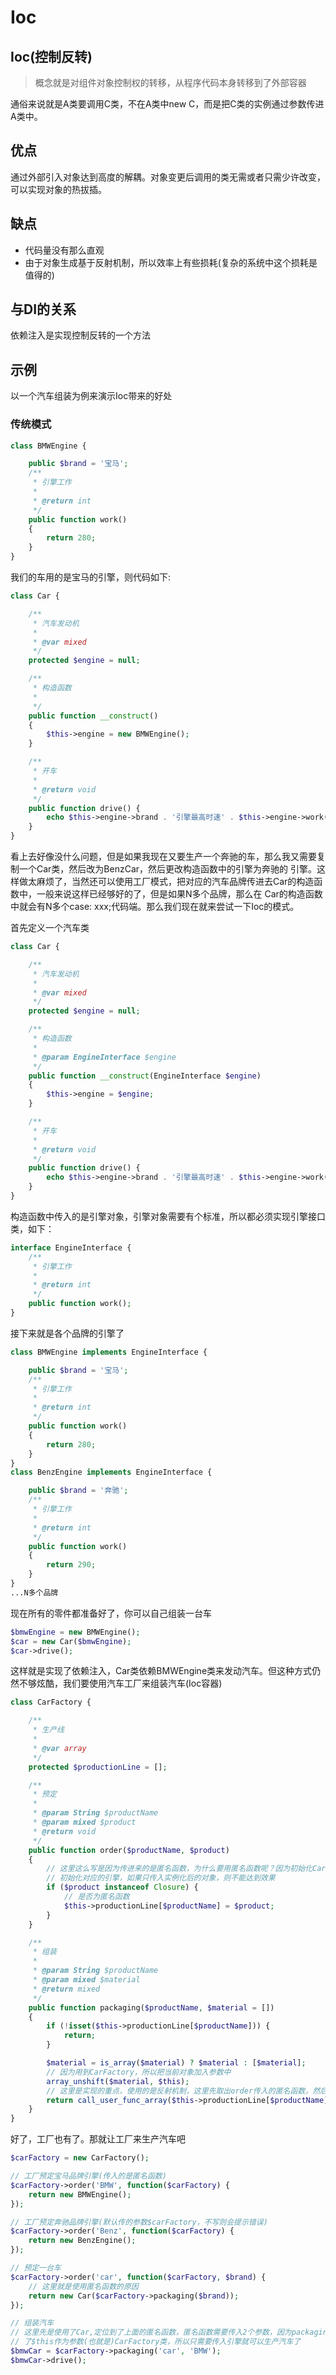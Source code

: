 # Ioc

## Ioc(控制反转)
> 概念就是对组件对象控制权的转移，从程序代码本身转移到了外部容器

通俗来说就是A类要调用C类，不在A类中new C，而是把C类的实例通过参数传进A类中。

## 优点
通过外部引入对象达到高度的解耦。对象变更后调用的类无需或者只需少许改变，可以实现对象的热拔插。

## 缺点
- 代码量没有那么直观
- 由于对象生成基于反射机制，所以效率上有些损耗(复杂的系统中这个损耗是值得的)

## 与DI的关系
依赖注入是实现控制反转的一个方法

## 示例
以一个汽车组装为例来演示Ioc带来的好处

### 传统模式
```php
class BMWEngine {

    public $brand = '宝马';
    /**
     * 引擎工作
     *
     * @return int
     */
    public function work()
    {
        return 280;
    }
}
```
我们的车用的是宝马的引擎，则代码如下:
```php
class Car {

    /**
     * 汽车发动机
     *
     * @var mixed
     */
    protected $engine = null;

    /**
     * 构造函数
     *
     */
    public function __construct()
    {
        $this->engine = new BMWEngine();
    }

    /**
     * 开车
     *
     * @return void
     */
    public function drive() {
        echo $this->engine->brand . '引擎最高时速' . $this->engine->work();
    }
}
```
看上去好像没什么问题，但是如果我现在又要生产一个奔驰的车，那么我又需要复制一个Car类，然后改为BenzCar，然后更改构造函数中的引擎为奔驰的
引擎。这样做太麻烦了，当然还可以使用工厂模式，把对应的汽车品牌传进去Car的构造函数中，一般来说这样已经够好的了，但是如果N多个品牌，那么在
Car的构造函数中就会有N多个case: xxx;代码端。那么我们现在就来尝试一下Ioc的模式。

首先定义一个汽车类
```php
class Car {

    /**
     * 汽车发动机
     *
     * @var mixed
     */
    protected $engine = null;

    /**
     * 构造函数
     *
     * @param EngineInterface $engine
     */
    public function __construct(EngineInterface $engine)
    {
        $this->engine = $engine;
    }

    /**
     * 开车
     *
     * @return void
     */
    public function drive() {
        echo $this->engine->brand . '引擎最高时速' . $this->engine->work();
    }
}
```
构造函数中传入的是引擎对象，引擎对象需要有个标准，所以都必须实现引擎接口类，如下：
```php
interface EngineInterface {
    /**
     * 引擎工作
     *
     * @return int
     */
    public function work();
}
```
接下来就是各个品牌的引擎了
```php
class BMWEngine implements EngineInterface {

    public $brand = '宝马';
    /**
     * 引擎工作
     *
     * @return int
     */
    public function work()
    {
        return 280;
    }
}
class BenzEngine implements EngineInterface {

    public $brand = '奔驰';
    /**
     * 引擎工作
     *
     * @return int
     */
    public function work()
    {
        return 290;
    }
}
...N多个品牌
```
现在所有的零件都准备好了，你可以自己组装一台车
```php
$bmwEngine = new BMWEngine();
$car = new Car($bmwEngine);
$car->drive();
```
这样就是实现了依赖注入，Car类依赖BMWEngine类来发动汽车。但这种方式仍然不够炫酷，我们要使用汽车工厂来组装汽车(Ioc容器)
```php
class CarFactory {

    /**
     * 生产线
     *
     * @var array
     */
    protected $productionLine = [];

    /**
     * 预定
     *
     * @param String $productName
     * @param mixed $product
     * @return void
     */
    public function order($productName, $product)
    {
        // 这里这么写是因为传进来的是匿名函数，为什么要用匿名函数呢？因为初始化Car的时候需要
        // 初始化对应的引擎，如果只传入实例化后的对象，则不能达到效果
        if ($product instanceof Closure) {
            // 是否为匿名函数
            $this->productionLine[$productName] = $product;
        } 
    }

    /**
     * 组装
     *
     * @param String $productName
     * @param mixed $material
     * @return mixed
     */
    public function packaging($productName, $material = [])
    {
        if (!isset($this->productionLine[$productName])) {
            return;
        }

        $material = is_array($material) ? $material : [$material];
        // 因为用到CarFactory，所以把当前对象加入参数中
        array_unshift($material, $this);
        // 这里是实现的重点，使用的是反射机制，这里先取出order传入的匿名函数，然后传入参数调用方法
        return call_user_func_array($this->productionLine[$productName], $material);
    }
}
```
好了，工厂也有了。那就让工厂来生产汽车吧
```php
$carFactory = new CarFactory();

// 工厂预定宝马品牌引擎(传入的是匿名函数)
$carFactory->order('BMW', function($carFactory) {
    return new BMWEngine();
});

// 工厂预定奔驰品牌引擎(默认传的参数$carFactory，不写则会提示错误)
$carFactory->order('Benz', function($carFactory) {
    return new BenzEngine();
});

// 预定一台车
$carFactory->order('car', function($carFactory, $brand) {
    // 这里就是使用匿名函数的原因
    return new Car($carFactory->packaging($brand));
});

// 组装汽车
// 这里先是使用了Car,定位到了上面的匿名函数，匿名函数需要传入2个参数，因为packaging类中默认加入
// 了$this作为参数(也就是)CarFactory类，所以只需要传入引擎就可以生产汽车了
$bmwCar = $carFactory->packaging('car', 'BMW');
$bmwCar->drive();
```